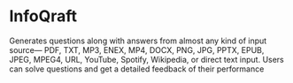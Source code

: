 # InfoQraft
Generates questions along with answers from almost any kind of input source— PDF, TXT, MP3, ENEX, MP4, DOCX, PNG, JPG, PPTX, EPUB, JPEG, MPEG4, URL, YouTube, Spotify, Wikipedia, or direct text input. Users can solve questions and get a detailed feedback of their performance 
